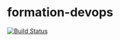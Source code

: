 # formation-devops
[![Build Status](https://travis-ci.org/Saroou/formation-devops.svg?branch=master)](https://travis-ci.org/Saroou/formation-devops)